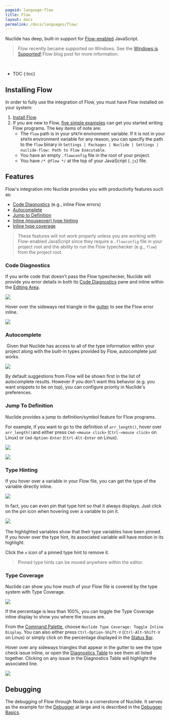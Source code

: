 ```yaml
---
pageid: language-flow
title: Flow
layout: docs
permalink: /docs/languages/flow/
---
```


Nuclide has deep, built-in support for [Flow-enabled](http://flowtype.org) JavaScript.

>Flow recently became supported on Windows.  See the [Windows is Supported!](https://flowtype.org/blog/2016/08/01/Windows-Support.html) Flow blog post for more information.

<br/>

* TOC
{:toc}

## Installing Flow

In order to fully use the integration of Flow, you must have Flow installed on your system:

1. [Install Flow](http://flowtype.org/docs/getting-started.html#installing-flow).
2. If you are new to Flow, [five simple examples](http://flowtype.org/docs/five-simple-examples.html) can get you started writing Flow programs. The
key items of note are:
   * The `flow` path is in your `$PATH` environment variable. If it is not in your `$PATH` environment variable for any reason, you can specify the
   path to the `flow` binary in `Settings | Packages | Nuclide | Settings | nuclide-flow: Path to Flow Executable`.
   * You have an empty `.flowconfig` file in the root of your project.
   * You have `/* @flow */` at the top of your JavaScript (`.js`) file.

## Features

Flow's integration into Nuclide provides you with productivity features such as:

* [Code Diagnostics](#features__code-diagnostics) (e.g., inline Flow errors)
* [Autocomplete](#features__autocomplete)
* [Jump to Definition](#features__jump-to-definition)
* [Inline (mouseover) type hinting](#features__type-hinting)
* [Inline type coverage](#features__type-coverage)

> These features will not work properly unless you are working with Flow-enabled JavaScript since
> they require a `.flowconfig` file in your project root and the ability to run the Flow
> typechecker (e.g., `flow`) from the project root.

### Code Diagnostics

If you write code that doesn't pass the Flow typechecker, Nuclide will provide you error details in
both its [Code Diagnostics](/docs/editor/basics/#status-bar__code-diagnostics) pane and inline
within the [Editing Area](/docs/editor/basics/#editing-area).

![](/static/images/docs/language-flow-code-diagnostics.png)

Hover over the sideways red triangle in the [gutter](/docs/editor/basics/#gutter) to see the Flow
error inline.

![](/static/images/docs/language-flow-code-diagnostics-gutter.png)

### Autocomplete
​​
Given that Nuclide has access to all of the type information within your project along with the
built-in types provided by Flow, autocomplete just works.

![](/static/images/docs/language-flow-autocomplete.png)

By default suggestions from Flow will be shown first in the list of autocomplete results.
However if you don't want this behavior (e.g. you want snippets to be on top),
you can configure priority in Nuclide's preferences.

### Jump To Definition

Nuclide provides a jump to definition/symbol feature for Flow programs.

For example, if you want to go to the definition of `arr_length()`, hover over
`arr_length()`and either press `Cmd-<mouse click>` (`Ctrl-<mouse click>` on Linux) or
`Cmd-Option-Enter` (`Ctrl-Alt-Enter` on Linux).

![](/static/images/docs/language-flow-jump-to-definition-link.png)

![](/static/images/docs/language-flow-jump-to-definition-result.png)

### Type Hinting

If you hover over a variable in your Flow file, you can get the type of the variable directly
inline.

![](/static/images/docs/language-flow-typehint.png)

In fact, you can even pin that type hint so that it always displays. Just click on the pin icon
when hovering over a variable to pin it.

​​![](/static/images/docs/language-flow-pinned-typehint.png)

The highlighted variables show that their type variables have been pinned. If you hover over the
type hint, its associated variable will have motion in its highlight.

Click the `x` icon of a pinned type hint to remove it.

> Pinned type hints can be moved anywhere within the editor.

### Type Coverage

Nuclide can show you how much of your Flow file is covered by the type system with Type Coverage.

![](/static/images/docs/language-flow-type-coverage.png)

If the percentage is less than 100%, you can toggle the Type Coverage inline display to show you where the issues are.

From the [Command Palette](/docs/editor/basics/#command-palette), choose `Nuclide Type Coverage: Toggle Inline Display`. You can also either press `Ctrl-Option-Shift-V` (`Ctrl-Alt-Shift-V` on Linux) or simply click on the percentage displayed in the [Status Bar](/docs/editor/basics/#status-bar).

Hover over any sideways triangles that appear in the gutter to see the type check issue inline, or open the [Diagnostics Table](/docs/editor/basics/#status-bar__code-diagnostics) to see them all listed together.  Clicking on any issue in the Diagnostics Table will highlight the associated line.

![](/static/images/docs/language-flow-type-coverage-inline.png)

## Debugging

The debugging of Flow through Node is a cornerstone of Nuclide. It serves as the example for
the [Debugger](/docs/features/debugger/) at large and is described in the [Debugger Basics](/docs/features/debugger/#basics).
